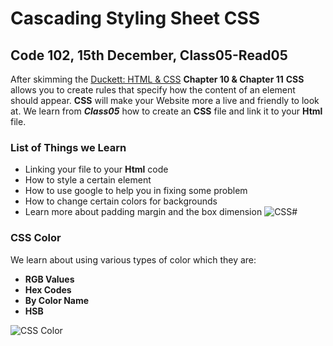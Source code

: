 # Cascading Styling Sheet CSS
## Code 102, 15th December, Class05-Read05
After skimming the [Duckett: HTML & CSS](https://wtf.tw/ref/duckett.pdf)
**Chapter 10 & Chapter 11** 
**CSS** allows you to create rules that specify how the content of an element should appear.
**CSS** will make your Website more a live and friendly to look at.
We learn from _**Class05**_ how to create an **CSS** file and link it to your **Html** file. 
### List of Things we Learn
* Linking your file to your **Html** code 
* How to style a certain element 
* How to use google to help you in fixing some problem
* How to change certain colors for backgrounds 
* Learn more about padding margin and the box dimension
![CSS#](https://www.tutorialrepublic.com/lib/images/css-illustration.png)

### CSS Color  
We learn about using various types of color which they are:
* **RGB Values**
* **Hex Codes**
* **By Color Name**
* **HSB** 


![CSS Color](https://cdn.educba.com/academy/wp-content/uploads/2020/03/CSS-Color-Codes.jpg)
